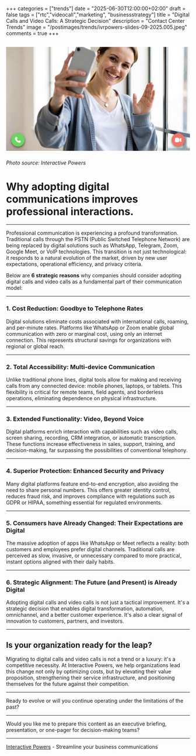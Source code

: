 +++
categories = ["trends"]
date = "2025-06-30T12:00:00+02:00"
draft = false
tags = ["rtc","videocall","marketing", "businessstrategy"]
title = "Digital Calls and Video Calls: A Strategic Decision"
description = "Contact Center Trends"
image = "/postimages/trends/ivrpowers-slides-09-2025.005.jpeg"
comments = true
+++

![Digital Calls and Video Calls](/postimages/trends/ivrpowers-slides-09-2025.005.jpeg)
------------
###### Photo source: Interactive Powers

# Why adopting digital communications improves professional interactions.
---

Professional communication is experiencing a profound transformation. Traditional calls through the PSTN (Public Switched Telephone Network) are being replaced by digital solutions such as WhatsApp, Telegram, Zoom, Google Meet, or VoIP technologies. This transition is not just technological: it responds to a natural evolution of the market, driven by new user expectations, operational efficiency, and privacy criteria.

Below are **6 strategic reasons** why companies should consider adopting digital calls and video calls as a fundamental part of their communication model:

---

### **1. Cost Reduction: Goodbye to Telephone Rates**

Digital solutions eliminate costs associated with international calls, roaming, and per-minute rates. Platforms like WhatsApp or Zoom enable global communication with zero or marginal cost, using only an internet connection. This represents structural savings for organizations with regional or global reach.

---

### **2. Total Accessibility: Multi-device Communication**

Unlike traditional phone lines, digital tools allow for making and receiving calls from any connected device: mobile phones, laptops, or tablets. This flexibility is critical for remote teams, field agents, and borderless operations, eliminating dependence on physical infrastructure.

---

### **3. Extended Functionality: Video, Beyond Voice**

Digital platforms enrich interaction with capabilities such as video calls, screen sharing, recording, CRM integration, or automatic transcription. These functions increase effectiveness in sales, support, training, and decision-making, far surpassing the possibilities of conventional telephony.

---

### **4. Superior Protection: Enhanced Security and Privacy**

Many digital platforms feature end-to-end encryption, also avoiding the need to share personal numbers. This offers greater identity control, reduces fraud risk, and improves compliance with regulations such as GDPR or HIPAA, something essential for regulated environments.

---

### **5. Consumers have Already Changed: Their Expectations are Digital**

The massive adoption of apps like WhatsApp or Meet reflects a reality: both customers and employees prefer digital channels. Traditional calls are perceived as slow, invasive, or unnecessary compared to more practical, instant options aligned with their daily habits.

---

### **6. Strategic Alignment: The Future (and Present) is Already Digital**

Adopting digital calls and video calls is not just a tactical improvement. It's a strategic decision that enables digital transformation, automation, omnichannel, and a better customer experience. It's also a clear signal of innovation to customers, partners, and investors.

---

## **Is your organization ready for the leap?**

Migrating to digital calls and video calls is not a trend or a luxury: it's a competitive necessity. At Interactive Powers, we help organizations lead this change not only by optimizing costs, but by elevating their value proposition, strengthening their service infrastructure, and positioning themselves for the future against their competition.

---

Ready to evolve or will you continue operating under the limitations of the past?

---

Would you like me to prepare this content as an executive briefing, presentation, or one-pager for decision-making teams?

---
[Interactive Powers](http://www.ivrpowers.com/) - Streamline your business communications